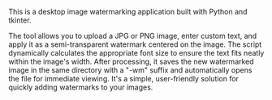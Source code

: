 This is a desktop image watermarking application built with Python and tkinter.

The tool allows you to upload a JPG or PNG image, enter custom text, and apply it as a semi-transparent watermark centered on the image. 
The script dynamically calculates the appropriate font size to ensure the text fits neatly within the image's width.
After processing, it saves the new watermarked image in the same directory with a "-wm" suffix and automatically opens the file for immediate viewing. 
It's a simple, user-friendly solution for quickly adding watermarks to your images.
